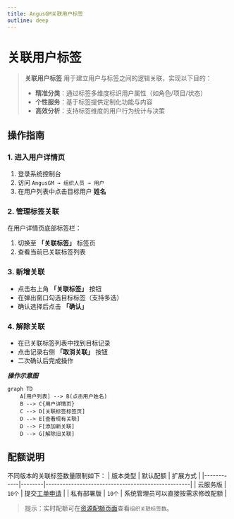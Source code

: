 ```yaml
---
title: AngusGM关联用户标签
outline: deep
---
```


# 关联用户标签

> **关联用户标签** 用于建立用户与标签之间的逻辑关联，实现以下目的：
> - **精准分类**：通过标签多维度标识用户属性（如角色/项目/状态）
> - **个性服务**：基于标签提供定制化功能与内容
> - **高效分析**：支持标签维度的用户行为统计与决策

## 操作指南

### 1. 进入用户详情页
1. 登录系统控制台
2. 访问 `AngusGM → 组织人员 → 用户`
3. 在用户列表中点击目标用户 **姓名**

### 2. 管理标签关联
在用户详情页底部标签栏：
1. 切换至 **「关联标签」** 标签页
2. 查看当前已关联标签列表

### 3. 新增关联
- 点击右上角 **「关联标签」** 按钮
- 在弹出窗口勾选目标标签（支持多选）
- 确认选择后点击 **「确认」**

### 4. 解除关联
- 在已关联标签列表中找到目标记录
- 点击记录右侧 **「取消关联」** 按钮
- 二次确认后完成操作

***操作示意图***
```mermaid  
graph TD  
    A[用户列表] --> B(点击用户姓名)  
    B --> C{用户详情页}  
    C --> D[关联标签标签页]  
    D --> E[查看现有关联]  
    D --> F[添加新关联]  
    D --> G[解除旧关联]  
```  

## 配额说明

不同版本的关联标签数量限制如下：
| 版本类型   | 默认配额   | 扩展方式                                              |
|------------|--------|---------------------------------------------------|
| 云服务版   | `10个` | 提交[工单申请](https://wo.xcan.cloud/workorders/create) |
| 私有部署版 | `10个` | 系统管理员可以直接按需求修改配额                                 |

> 提示：实时配额可在[资源配额页面](../../introduction/quotas)查看`组织关联标签数`。
